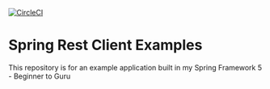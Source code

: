 [![CircleCI](https://circleci.com/gh/kiofarias/spring5Course/tree/section24.svg?style=svg)](https://circleci.com/gh/kiofarias/spring5Course/tree/master)
# Spring Rest Client Examples

This repository is for an example application built in my Spring Framework 5 - Beginner to Guru

